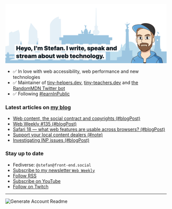 <img alt="Heyo, I'm Stefan. I write and speak about web technology." src="https://raw.githubusercontent.com/stefanjudis/stefanjudis/main/screenshot.png">

- ✅ In love with web accessibility, web performance and new technologies
- ✅ Maintainer of [tiny-helpers.dev](https://tiny-helpers.dev), [tiny-teachers.dev](https://tiny-teachers.dev/) and [the RandomMDN Twitter bot](https://twitter.com/randomMDN)
- ✅ Following [#learnInPublic](https://www.stefanjudis.com/today-i-learned/)
### Latest articles on [my blog](https://www.stefanjudis.com)

<!-- BLOG-POST-LIST:START -->
- [Web content, the social contract and copyrights &lpar;#blogPost&rpar;](https://www.stefanjudis.com/blog/web-content-and-copyrights/)
- [Web Weekly #135 &lpar;#blogPost&rpar;](https://www.stefanjudis.com/blog/web-weekly-135/)
- [Safari 18 — what web features are usable across browsers? &lpar;#blogPost&rpar;](https://www.stefanjudis.com/blog/safari-18-what-web-features-are-usable-across-browsers/)
- [Support your local content dealers &lpar;#note&rpar;](https://www.stefanjudis.com/notes/support-your-local-content-dealers/)
- [Investigating INP issues &lpar;#blogPost&rpar;](https://www.stefanjudis.com/blog/investigating-inp-issues/)
<!-- BLOG-POST-LIST:END -->

### Stay up to date

- Fediverse: `@stefan@front-end.social`
- [Subscribe to my newsletter `Web Weekly`](https://webweekly.email/)
- [Follow RSS](https://www.stefanjudis.com/feeds/)
- [Subscribe on YouTube](https://youtube.com/c/stefanjudis)
- [Follow on Twitch](https://www.twitch.tv/stefanjudis)

---

![Generate Account Readme](https://github.com/stefanjudis/stefanjudis/workflows/Generate%20Account%20Readme/badge.svg)
